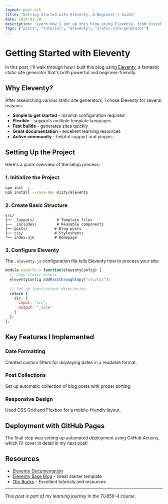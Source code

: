 ```yaml
---
layout: post.njk
title: "Getting Started with Eleventy: A Beginner's Guide"
date: 2024-01-20
description: "Learn how I set up this blog using Eleventy, from installation to deployment on GitHub Pages."
tags: ["posts", "tutorial", "eleventy", "static-site-generator"]
---
```


# Getting Started with Eleventy

In this post, I'll walk through how I built this blog using [Eleventy](https://www.11ty.dev/), a fantastic static site generator that's both powerful and beginner-friendly.

## Why Eleventy?

After researching various static site generators, I chose Eleventy for several reasons:

- **Simple to get started** - minimal configuration required
- **Flexible** - supports multiple template languages
- **Fast builds** - generates sites quickly
- **Great documentation** - excellent learning resources
- **Active community** - helpful support and plugins

## Setting Up the Project

Here's a quick overview of the setup process:

### 1. Initialize the Project

```bash
npm init -y
npm install --save-dev @11ty/eleventy
```

### 2. Create Basic Structure

```
src/
├── _layouts/          # Template files
├── _includes/         # Reusable components
├── posts/            # Blog posts
├── css/              # Stylesheets
└── index.njk         # Homepage
```

### 3. Configure Eleventy

The `.eleventy.js` configuration file tells Eleventy how to process your site:

```javascript
module.exports = function(eleventyConfig) {
  // Copy static assets
  eleventyConfig.addPassthroughCopy("src/css");
  
  // Set up input/output directories
  return {
    dir: {
      input: "src",
      output: "_site"
    }
  };
};
```

## Key Features I Implemented

### Date Formatting
Created custom filters for displaying dates in a readable format.

### Post Collections
Set up automatic collection of blog posts with proper sorting.

### Responsive Design
Used CSS Grid and Flexbox for a mobile-friendly layout.

## Deployment with GitHub Pages

The final step was setting up automated deployment using GitHub Actions, which I'll cover in detail in my next post!

## Resources

- [Eleventy Documentation](https://www.11ty.dev/docs/)
- [Eleventy Base Blog](https://github.com/11ty/eleventy-base-blog) - Great starter template
- [11ty Rocks](https://11ty.rocks/) - Excellent tutorials and resources

---

*This post is part of my learning journey in the TU856-4 course.*